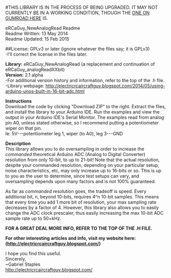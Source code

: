 #THIS LIBRARY IS IN THE PROCESS OF BEING UPGRADED. IT MAY NOT CURRENTLY BE IN A WORKING CONDITION, THOUGH THE [ONE ON GUMROAD HERE](https://gumroad.com/l/eRCaGuy_NewAnalogRead) IS.

eRCaGuy_NewAnalogRead Readme  
Readme Written: 13 May 2014  
Readme Updated: 15 Feb 2015  

##License: GPLv3 or later (ignore whatever the files say; it is GPLv3)  
-I'll correct the license in the files later.

**Library:** eRCaGuy_NewAnalogRead (a replacement and continuation of eRCaGuy_analogReadXXbit)  
**Version:** 2.1 alpha  
-For additional version history and information, refer to the top of the .h file.  
-Library webpage:   http://electricrcaircraftguy.blogspot.com/2014/05/using-arduino-unos-built-in-16-bit-adc.html  

**Instructions**  
Download the code by clicking "Download ZIP" to the right.  Extract the files, and install the library to your Arduino IDE. Run the examples and view the output in your Arduino IDE's Serial Monitor.  The examples read from analog pin A0, unless stated otherwise, so I recommend putting a potentiometer wiper on that pin.  
Ie: 5V---potentiometer leg 1, wiper (to A0), leg 3---GND  

**Description**  
This library allows you to do oversampling in order to increase the *commanded* theoretical Arduino ADC (Analog to Digital Converter) resolution from only 10-bit, to up to 21-bit! Note that the actual resolution, despite your commanded resolution, depending on your particular setup, noise characteristics, etc, may only increase up to 16-bits or so. This is up to you as the user to determine, since test setups can vary, and oversampling depends upon many factors and is not 100% guaranteed.  

As far as *commanded* resolution goes, the tradeoff is speed.  Every additional bit, n, beyond 10-bits, requires 4^n 10-bit samples.  This means that every time you add 1 more bit of resolution, your max sampling rate decreases by a factor of 4. However, this library also allows you to easily change the ADC clock prescaler, thus easily increasing the max 10-bit ADC sample rate up to 50+kHz.  

**FOR A GREAT DEAL MORE INFO, REFER TO THE TOP OF THE .H FILE.**  

**For other interesting articles and info, visit my website here: (http://electricrcaircraftguy.blogspot.com/)**  

I hope you find this useful.  
Sincerely,  
~Gabriel Staples  
http://electricrcaircraftguy.blogspot.com/  

